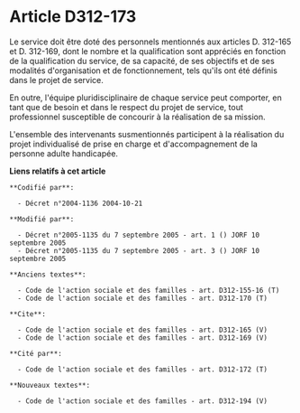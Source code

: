# Article D312-173

Le service doit être doté des personnels mentionnés aux articles D. 312-165 et D. 312-169, dont le nombre et la qualification
sont appréciés en fonction de la qualification du service, de sa capacité, de ses objectifs et de ses modalités
d'organisation et de fonctionnement, tels qu'ils ont été définis dans le projet de service. 

En outre, l'équipe pluridisciplinaire de chaque service peut comporter, en tant que de besoin et dans le respect du projet de
service, tout professionnel susceptible de concourir à la réalisation de sa mission. 

L'ensemble des intervenants susmentionnés participent à la réalisation du projet individualisé de prise en charge et
d'accompagnement de la personne adulte handicapée.

**Liens relatifs à cet article**

	**Codifié par**:

	  - Décret n°2004-1136 2004-10-21

	**Modifié par**:

	  - Décret n°2005-1135 du 7 septembre 2005 - art. 1 () JORF 10 septembre 2005
	  - Décret n°2005-1135 du 7 septembre 2005 - art. 3 () JORF 10 septembre 2005

	**Anciens textes**:

	  - Code de l'action sociale et des familles - art. D312-155-16 (T)
	  - Code de l'action sociale et des familles - art. D312-170 (T)

	**Cite**:

	  - Code de l'action sociale et des familles - art. D312-165 (V)
	  - Code de l'action sociale et des familles - art. D312-169 (V)

	**Cité par**:

	  - Code de l'action sociale et des familles - art. D312-172 (T)

	**Nouveaux textes**:

	  - Code de l'action sociale et des familles - art. D312-194 (V)
